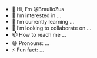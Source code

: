 - 👋 Hi, I’m @BraulioZua
- 👀 I’m interested in ...
- 🌱 I’m currently learning ...
- 💞️ I’m looking to collaborate on ...
- 📫 How to reach me ...
- 😄 Pronouns: ...
- ⚡ Fun fact: ...

<!---
BraulioZua/BraulioZua is a ✨ special ✨ repository because its `README.md` (this file) appears on your GitHub profile.
You can click the Preview link to take a look at your changes.
--->

